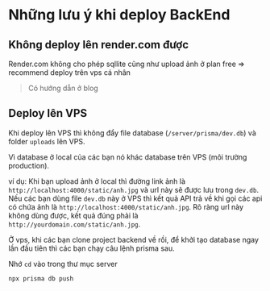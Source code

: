# Những lưu ý khi deploy BackEnd

## Không deploy lên render.com được

Render.com không cho phép sqllite cũng như upload ảnh ở plan free => recommend deploy trên vps cá nhân

> Có hướng dẫn ở blog

## Deploy lên VPS

Khi deploy lên VPS thì không đẩy file database (`/server/prisma/dev.db`) và folder `uploads` lên VPS.

Vì database ở local của các bạn nó khác database trên VPS (môi trường production).

ví dụ: Khi bạn upload ảnh ở local thì đường link ảnh là `http://localhost:4000/static/anh.jpg` và url này sẽ được lưu trong `dev.db`. Nếu các bạn dùng file `dev.db` này ở VPS thì kết quả API trả về khi gọi các api có chứa ảnh là `http://localhost:4000/static/anh.jpg`. Rõ ràng url này không dùng được, kết quả đúng phải là `http://yourdomain.com/static/anh.jpg`.

Ở vps, khi các bạn clone project backend về rồi, để khởi tạo database ngay lần đầu tiên thì các bạn chạy câu lệnh prisma sau.

Nhớ `cd` vào trong thư mục server

```bash
npx prisma db push
```
